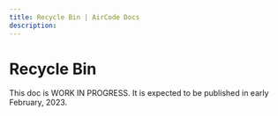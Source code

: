 ```yaml
---
title: Recycle Bin | AirCode Docs
description: 
---
```


# Recycle Bin

This doc is WORK IN PROGRESS. It is expected to be published in early February, 2023.
